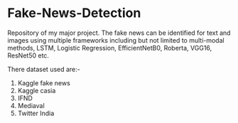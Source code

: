 # Fake-News-Detection
Repository of my major project. The fake news can be identified for text and images using multiple frameworks including but not limited to multi-modal methods, LSTM, Logistic Regression, EfficientNetB0, Roberta, VGG16, ResNet50 etc.

There dataset used are:-
1) Kaggle fake news
2) Kaggle casia
3) IFND
4) Mediaval
5) Twitter India
